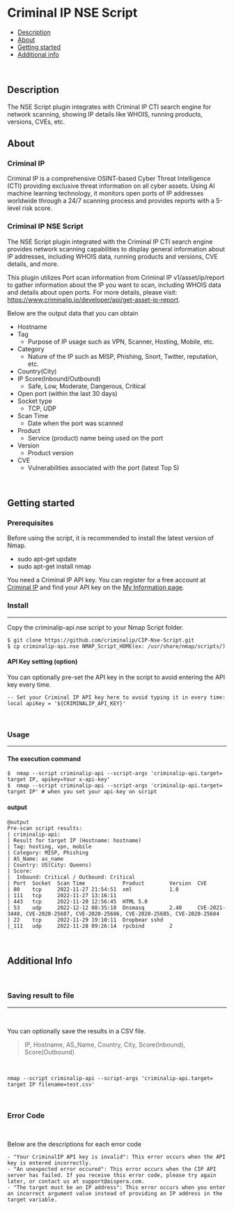 # Criminal IP NSE Script

- [Description](#description)
- [About](#about)
- [Getting started](#getting-started)
- [Additional info](#additional-info)

<br/>

## Description
The NSE Script plugin integrates with Criminal IP CTI search engine for network scanning, showing IP details like WHOIS, running products, versions, CVEs, etc.

## About

### Criminal IP
Criminal IP is a comprehensive OSINT-based Cyber Threat Intelligence (CTI) providing exclusive threat information on all cyber assets. Using AI machine learning technology, it monitors open ports of IP addresses worldwide through a 24/7 scanning process and provides reports with a 5-level risk score.

### Criminal IP NSE Script
The NSE Script plugin integrated with the Criminal IP CTI search engine provides network scanning capabilities to display general information about IP addresses, including WHOIS data, running products and versions, CVE details, and more.

This plugin utilizes Port scan information from Criminal IP v1/asset/ip/report to gather information about the IP you want to scan, including WHOIS data and details about open ports.
For more details, please visit: https://www.criminalip.io/developer/api/get-asset-ip-report.



Below are the output data that you can obtain

- Hostname 
- Tag 
    - Purpose of IP usage such as VPN, Scanner, Hosting, Mobile, etc.
- Category 
    - Nature of the IP such as MISP, Phishing, Snort, Twitter, reputation, etc. 
- Country(City) 
- IP Score(Inbound/Outbound)
    - Safe, Low, Moderate, Dangerous, Critical
- Open port (within the last 30 days)
- Socket type
    - TCP, UDP
- Scan Time 
    - Date when the port was scanned
- Product 
    - Service (product) name being used on the port
- Version 
    - Product version
- CVE 
    - Vulnerabilities associated with the port (latest Top 5)

<br/>

## Getting started 

### Prerequisites
Before using the script, it is recommended to install the latest version of Nmap.

- sudo apt-get update
- sudo apt-get install nmap

You need a Criminal IP API key. You can register for a free account at [Criminal IP](https://www.criminalip.io) and find your API key on the [My Information page](https://www.criminalip.io/mypage/information.).

### Install
- - -

Copy the criminalip-api.nse script to your Nmap Script folder.

```
$ git clone https://github.com/criminalip/CIP-Nse-Script.git
$ cp criminalip-api.nse NMAP_Script_HOME(ex: /usr/share/nmap/scripts/)
```

#### API Key setting (option)
You can optionally pre-set the API key in the script to avoid entering the API key every time.

```
-- Set your Criminal IP API key here to avoid typing it in every time:
local apiKey = '${CRIMINALIP_API_KEY}'
```

<br/>

### Usage
- - -

#### The execution command

```
$  nmap --script criminalip-api --script-args 'criminalip-api.target= target IP, apikey=Your x-api-key'
$  nmap --script criminalip-api --script-args 'criminalip-api.target= target IP' # when you set your api-key on script
```

#### output
```
@output
Pre-scan script results:
| criminalip-api: 
| Result for target IP (Hostname: hostname)
| Tag: hosting, vpn, mobile
| Category: MISP, Phishing
| AS_Name: as_name
| Country: US(City: Queens) 
| Score:
|  Inbound: Critical / Outbound: Critical
| Port  Socket  Scan Time            Product        Version  CVE
| 80    tcp     2022-11-27 21:54:51  xml            1.0      
| 111   tcp     2022-11-27 13:16:11                          
| 443   tcp     2022-11-20 12:56:45  HTML 5.0                
| 53    udp     2022-12-12 08:35:18  Dnsmasq        2.40     CVE-2021-3448, CVE-2020-25687, CVE-2020-25686, CVE-2020-25685, CVE-2020-25684
| 22    tcp     2022-11-29 19:10:11  Dropbear sshd           
|_111   udp     2022-11-28 09:26:14  rpcbind        2   
```
<br/>

## Additional Info
<br/>

### Saving result to file
- - -
<br/>

You can optionally save the results in a CSV file.
> IP, Hostname, AS_Name, Country, City, Score(Inbound), Score(Outbound)

<br/>

```
nmap --script criminalip-api --script-args 'criminalip-api.target= target IP filename=test.csv'
```
<br/>

### Error Code

<br/>

Below are the descriptions for each error code 

```
- "Your CriminalIP API key is invalid": This error occurs when the API key is entered incorrectly.
- "An unexpected error occured": This error occurs when the CIP API server has failed. If you receive this error code, please try again later, or contact us at support@aispera.com.
- "The target must be an IP address": This error occurs when you enter an incorrect argument value instead of providing an IP address in the target variable.
```

